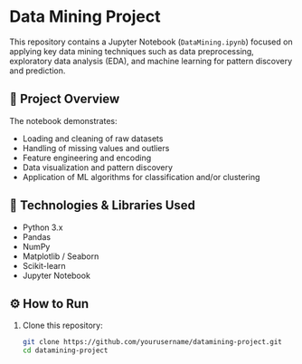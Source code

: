 # Data Mining Project

This repository contains a Jupyter Notebook (`DataMining.ipynb`) focused on applying key data mining techniques such as data preprocessing, exploratory data analysis (EDA), and machine learning for pattern discovery and prediction.

## 📌 Project Overview

The notebook demonstrates:
- Loading and cleaning of raw datasets
- Handling of missing values and outliers
- Feature engineering and encoding
- Data visualization and pattern discovery
- Application of ML algorithms for classification and/or clustering

## 🧠 Technologies & Libraries Used

- Python 3.x
- Pandas
- NumPy
- Matplotlib / Seaborn
- Scikit-learn
- Jupyter Notebook

## ⚙️ How to Run

1. Clone this repository:
   ```bash
   git clone https://github.com/yourusername/datamining-project.git
   cd datamining-project
